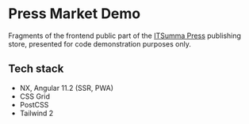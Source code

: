 # Press Market Demo

Fragments of the frontend public part of the [ITSumma Press](https://shop.itsumma.ru) publishing store, presented for code demonstration purposes only.

## Tech stack

- NX, Angular 11.2 (SSR, PWA)
- CSS Grid
- PostCSS
- Tailwind 2
